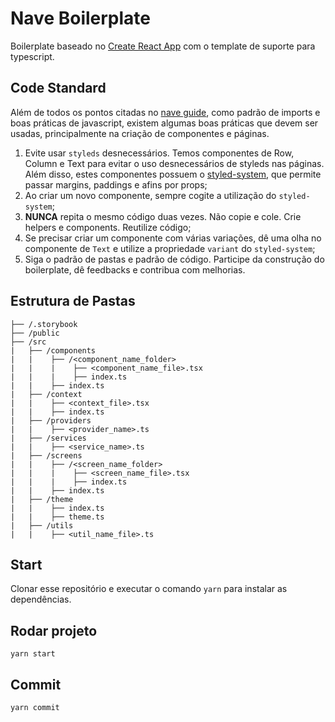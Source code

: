 # Nave Boilerplate

Boilerplate baseado no [Create React App](https://github.com/facebook/create-react-app) com o template de suporte para typescript.

## Code Standard

Além de todos os pontos citadas no [nave guide](https://nave.gitlab.io/guides/nave/code-guide/), como padrão de imports e boas práticas de javascript, existem algumas boas práticas que devem ser usadas, principalmente na criação de componentes e páginas.

1. Evite usar `styleds` desnecessários. Temos componentes de Row, Column e Text para evitar o uso desnecessários de styleds nas páginas. Além disso, estes componentes possuem o [styled-system](https://styled-system.com/getting-started), que permite passar margins, paddings e afins por props;
2. Ao criar um novo componente, sempre cogite a utilização do `styled-system`;
3. **NUNCA** repita o mesmo código duas vezes. Não copie e cole. Crie helpers e components. Reutilize código;
4. Se precisar criar um componente com várias variações, dê uma olha no componente de `Text` e utilize a propriedade `variant` do `styled-system`;
5. Siga o padrão de pastas e padrão de código. Participe da construção do boilerplate, dê feedbacks e contribua com melhorias.

## Estrutura de Pastas

```
├── /.storybook
├── /public
├── /src
|   ├── /components
|   |    ├── /<component_name_folder>
|   |    |    ├── <component_name_file>.tsx
|   |    |    ├── index.ts
|   |    ├── index.ts
|   ├── /context
|   |    ├── <context_file>.tsx
|   |    ├── index.ts
|   ├── /providers
|   |    ├── <provider_name>.ts
|   ├── /services
|   |    ├── <service_name>.ts
|   ├── /screens
|   |    ├── /<screen_name_folder>
|   |    |    ├── <screen_name_file>.tsx
|   |    |    ├── index.ts
|   |    ├── index.ts
|   ├── /theme
|   |    ├── index.ts
|   |    ├── theme.ts
|   ├── /utils
|   |    ├── <util_name_file>.ts

```

## Start

Clonar esse repositório e executar o comando `yarn` para instalar as dependências.

## Rodar projeto

`yarn start`

## Commit

`yarn commit`
